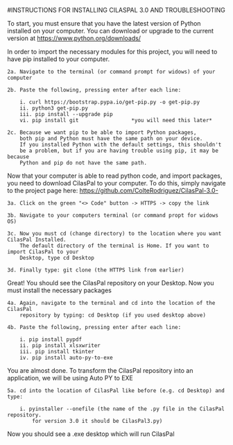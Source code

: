 #INSTRUCTIONS FOR INSTALLING CILASPAL 3.0 AND TROUBLESHOOTING

To start, you must ensure that you have the latest version of Python installed on your computer. You can download or upgrade to the current version at https://www.python.org/downloads/

In order to import the necessary modules for this project, you will need to have pip installed to your computer.

    2a. Navigate to the terminal (or command prompt for widows) of your computer 

    2b. Paste the following, pressing enter after each line: 

        i. curl https://bootstrap.pypa.io/get-pip.py -o get-pip.py
        ii. python3 get-pip.py
        iii. pip install --upgrade pip
        vi. pip install git                 *you will need this later*

    2c. Because we want pip to be able to import Python packages, 
        both pip and Python must have the same path on your device. 
        If you installed Python with the default settings, this shouldn't 
        be a problem, but if you are having trouble using pip, it may be because 
        Python and pip do not have the same path. 
Now that your computer is able to read python code, and import packages, you need to download CilasPal to your computer. To do this, simply navigate to the project page here: https://github.com/ColteRodriguez/CilasPal-3.0-

    3a. Click on the green "<> Code" button -> HTTPS -> copy the link

    3b. Navigate to your computers terminal (or command propt for widows OS)

    3c. Now you must cd (change directory) to the location where you want CilasPal Installed. 
        The default directory of the terminal is Home. If you want to import CilasPal to your 
        Desktop, type cd Desktop

    3d. Finally type: git clone (the HTTPS link from earlier)
    
Great! You should see the CilasPal repository on your Desktop. Now you must install the necessary packages

    4a. Again, navigate to the terminal and cd into the location of the CilasPal
        repository by typing: cd Desktop (if you used desktop above)

    4b. Paste the following, pressing enter after each line:
    
        i. pip install pypdf
        ii. pip install xlsxwriter
        iii. pip install tkinter
        iv. pip install auto-py-to-exe
        
You are almost done. To transform the CilasPal repository into an application, we will be using Auto PY to EXE

    5a. cd into the location of CilasPal like before (e.g. cd Desktop) and type:

        i. pyinstaller --onefile (the name of the .py file in the CilasPal repository.
            for version 3.0 it should be CilasPal3.py)
            
Now you should see a .exe desktop which will run CilasPal
